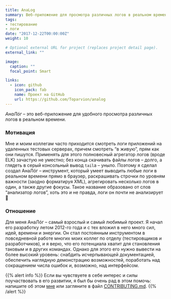 ```yaml
---
title: AnaLog
summary: Веб-приложение для просмотра различных логов в реальном времени
tags:
- тестирование
- логи
date: "2017-12-22T00:00:00Z"
weight: 10

# Optional external URL for project (replaces project detail page).
external_link: ""

image:
  caption: ""
  focal_point: Smart

links:
  - icon: github
    icon_pack: fab
    name: Проект на GitHub
    url: https://github.com/Toparvion/analog
---
```


*АнаЛ&oacute;г* – это веб-приложение для удобного просмотра различных логов в реальном времени.

### Мотивация

Мне и моим коллегам часто приходится смотреть логи приложений на удаленных тестовых серверах, причем смотреть “в живую”, прям как они пишутся. Применять для этого полновесный агрегатор логов (вроде ELK) зачастую не уместно; без конца скачивать файлы логов – долго, а глядеть в серый консольный вывод `tail`а – уныло. Поэтому я сделал создал АнаЛ&oacute;г  – инструмент, который умеет выводить любые логи в реальном времени прямо в браузер, раскрашивать строчки по уровням важности (заодно форматируя XML), агрегировать несколько логов в один, а также другие фокусы. Такое название образовано от слов “анализатор логов”, хоть это и не правда, логи он почти не анализирует :slightly_smiling_face:

### Отношение

Для меня АнаЛ&oacute;г – самый взрослый и самый любимый проект. Я начал его разработку летом 2012-го года и с тех вложил в него много сил, идей, времени и энергии. Он стал постоянным инструментом в повседневной работе многих моих коллег по отделу (тестировщиков и разработчиков), и я верю, что его потенциала хватит для становления таковым и в других командах. Однако для этого его нужно вывести на более высокий уровень: снабдить исчерпывающей документацией, обеспечить наглядную демонстрацию возможностей, поработать над сокращением числа ошибок и, возможно, над интерфейсом.


{{% alert info %}}
Если вы чувствуете в себе интерес и силы поучаствовать в его развитии, я был бы очень рад в этом помочь: напишите об этом [мне](/#contact) или загляните в файл [CONTRIBUTING.md](https://github.com/Toparvion/analog/blob/master/CONTRIBUTING.md).
{{% /alert %}}
